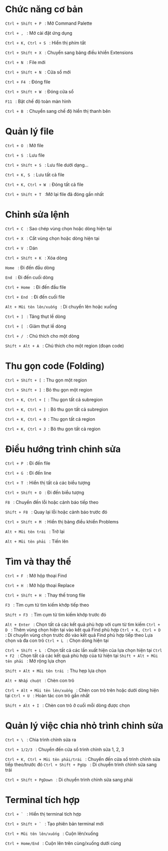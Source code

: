 # Chức năng cơ bản

`Ctrl + Shift + P ` : Mở Command Palette

`Ctrl + , ` : Mở cài đặt ứng dụng

`Ctrl + K, Ctrl + S ` : Hiển thị phím tắt

`Ctrl + Shift + X ` : Chuyển sang bảng điều khiển Extensions

`Ctrl + N ` : File mới

`Ctrl + Shift + N ` : Cửa sổ mới

`Ctrl + F4 ` : Đóng file

`Ctrl + Shift + W ` : Đóng cửa sổ

`F11 ` : Bật chế độ toàn màn hình

`Ctrl + B ` : Chuyển sang chế độ hiển thị thanh bên

# Quản lý file

`Ctrl + O ` : Mở file

`Ctrl + S ` : Lưu file

`Ctrl + Shift + S ` : Lưu file dưới dạng...

`Ctrl + K, S ` : Lưu tất cả file

`Ctrl + K, Ctrl + W ` : Đóng tất cả file

`Ctrl + Shift + T ` :Mở lại file đã đóng gần nhất

# Chỉnh sửa lệnh

`Ctrl + C ` : Sao chép vùng chọn hoặc dòng hiện tại

`Ctrl + X ` : Cắt vùng chọn hoặc dòng hiện tại

`Ctrl + V ` : Dán

`Ctrl + Shift + K ` : Xóa dòng

`Home ` : Đi đến đầu dòng

`End ` : Đi đến cuối dòng

`Ctrl + Home ` : Đi đến đầu file

`Ctrl + End ` : Đi đến cuối file

`Alt + Mũi tên lên/xuống ` : Di chuyển lên hoặc xuống

`Ctrl + ] ` : Tăng thụt lề dòng

`Ctrl + [ ` : Giảm thụt lề dòng

`Ctrl + / ` : Chú thích cho một dòng

`Shift + Alt + A ` : Chú thích cho một region (đoạn code)

# Thu gọn code (Folding)

`Ctrl + Shift + [ `: Thu gọn một region

`Ctrl + Shift + ] `: Bỏ thu gọn một region

`Ctrl + K, Ctrl + [ `: Thu gọn tất cả subregion

`Ctrl + K, Ctrl + ] `: Bỏ thu gọn tất cả subregion

`Ctrl + K, Ctrl + 0 `: Thu gọn tất cả region

`Ctrl + K, Ctrl + J `: Bỏ thu gọn tất cả region

# Điều hướng trình chỉnh sửa

`Ctrl + P ` : Đi đến file

`Ctrl + G ` : Đi đến line

`Ctrl + T ` : Hiển thị tất cả các biểu tượng

`Ctrl + Shift + O ` : Đi đến biểu tượng

`F8 ` : Chuyển đến lỗi hoặc cảnh báo tiếp theo

`Shift + F8 ` : Quay lại lỗi hoặc cảnh báo trước đó

`Ctrl + Shift + M ` : Hiển thị bảng điều khiển Problems

`Alt + Mũi tên trái ` : Trở lại

`Alt + Mũi tên phải ` : Tiến lên

# Tìm và thay thế

`Ctrl + F ` : Mở hộp thoại Find

`Ctrl + H ` : Mở hộp thoại Replace

`Ctrl + Shift + H ` : Thay thế trong file

`F3 ` : Tìm cụm từ tìm kiếm khớp tiếp theo

`Shift + F3 ` : Tìm cụm từ tìm kiếm khớp trước đó

`Alt + Enter ` : Chọn tất cả các kết quả phù hợp với cụm
từ tìm kiếm
`Ctrl + D ` : Thêm vùng chọn hiện tại vào kết quả Find phù
hợp
`Ctrl + K, Ctrl + D ` : Di chuyển vùng chọn trước đó vào kết
quả Find phù hợp tiếp theo
Lựa chọn và đa con trỏ
`Ctrl + L ` : Chọn dòng hiện tại

`Ctrl + Shift + L ` : Chọn tất cả các lần xuất hiện của lựa
chọn hiện tại
`Ctrl + F2 ` : Chọn tất cả các kết quả phù hợp của từ hiện
tại
`Shift + Alt + Mũi tên phải ` : Mở rộng lựa chọn

`Shift + Alt + Mũi tên trái ` : Thu hẹp lựa chọn

`Alt + Nhấp chuột ` : Chèn con trỏ

`Ctrl + Alt + Mũi tên lên/xuống ` : Chèn con trỏ trên hoặc
dưới dòng hiện tại
`Ctrl + U ` : Hoàn tác con trỏ gần nhất

`Shift + Alt + I ` : Chèn con trỏ ở cuối mỗi dòng được chọn

# Quản lý việc chia nhỏ trình chỉnh sửa

`Ctrl + \ ` : Chia trình chỉnh sửa ra

`Ctrl + 1/2/3 ` : Chuyển đến cửa sổ trình chỉnh sửa 1, 2, 3

`Ctrl + K, Ctrl + Mũi tên phải/trái ` : Chuyển đến cửa sổ
trình chỉnh sửa tiếp theo/trước đó
`Ctrl + Shift + PgUp ` : Di chuyển trình chỉnh sửa sang
trái

`Ctrl + Shift + PgDown ` : Di chuyển trình chỉnh sửa sang
phải

# Terminal tích hợp

``Ctrl + ` `` : Hiển thị terminal tích hợp

``Ctrl + Shift + ` `` : Tạo phiên bản terminal mới

``Ctrl + Mũi tên lên/xuống `` : Cuộn lên/xuống

``Ctrl + Home/End `` : Cuộn lên trên cùng/xuống dưới cùng
